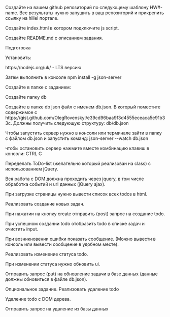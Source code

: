 <p>Создайте на вашем github репозиторий по следующему шаблону HW#-name. Все результаты нужно запушить в ваш репозиторий и прикрепить ссылку на hillel портале.</p>
<p>Создайте index.html в котором подключите js script.</p>
<p>Создайте README.md с описанием задания.</p>
<p>Подготовка</p>
<p>Установить:</p>
<p>https://nodejs.org/uk/  - LTS версию</p>
<p>Затем выполнить в консоле npm install -g json-server</p>
<p>Создайте в папке с заданием:</p>
<p>Создайте папку db</p>
<p>Создайте в папке db json файл с именем db.json. В который поместите содержимое c https://gist.github.com/OlegRovenskyi/e39cd96baa9f3d4555eceaca5e91b33c. Должны получить следующую структуру: db/db.json</p>
<p>Чтобы запустить сервер нужно в консоли или терминале зайти в папку с файлом db.json и запустить команд: json-server --watch db.json</p>
<p>чтобы остановить сервер нажмите вместе комбинацию клавиш в консоли: CTRL C</p>
<p>Переделать ToDo-list (желательно который реализован на class) с использованием jQuery.</p>
<p>Вся работа с DOM должна проходить через jquery, в том числе обработка событий и url данных (jQuery ajax).</p>
<p>При загрузке страницы нужно вывести список всех todos в html.</p>
<p>Реализовать создание новых задач.</p>
<p>При нажатии на кнопку create отправить (post) запрос на создание todo.</p>
<p>При успешном создании todo отобразить todo в списке задач и очистить input.</p>
<p>При возникновении ошибки показать сообщение. (Можно вывести в консоль или вывести сообщение в удобном месте).</p>
<p>Реализовать изменение статуса todo.</p>
<p>При изменении статуса нужно обновить ui.</p>
<p>Отправить запрос (put) на обновление задачи в базе данных (данные должны обновиться в файле db.json).</p>
<p>Опциональное задание. Реализовать удаление todo</p>
<p>Удаление todo с DOM дерева.</p>
























Отправить запрос на удаление из базы данных
